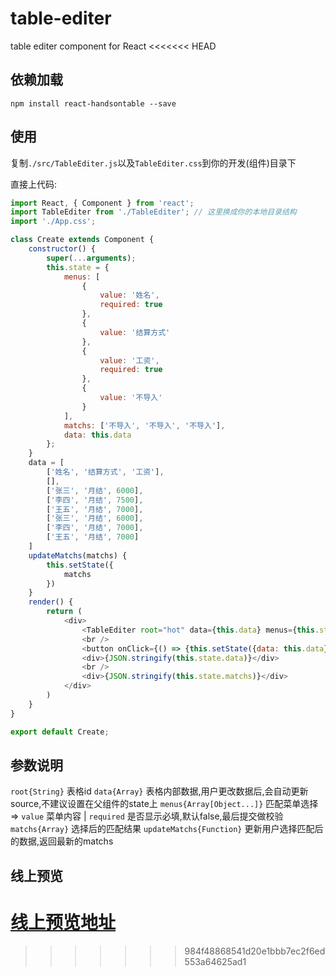 # table-editer
table editer component for React
<<<<<<< HEAD

## 依赖加载

```shell
npm install react-handsontable --save
```

## 使用

复制`./src/TableEditer.js`以及`TableEditer.css`到你的开发(组件)目录下

直接上代码:

```javascript
import React, { Component } from 'react';
import TableEditer from './TableEditer'; // 这里换成你的本地目录结构
import './App.css';

class Create extends Component {
    constructor() {
        super(...arguments);
        this.state = {
            menus: [
                {
                    value: '姓名',
                    required: true
                },
                {
                    value: '结算方式'
                },
                {
                    value: '工资',
                    required: true
                },
                {
                    value: '不导入'
                }
            ],
            matchs: ['不导入', '不导入', '不导入'],
            data: this.data
        };
    }
    data = [
        ['姓名', '结算方式', '工资'],
        [],
        ['张三', '月结', 6000],
        ['李四', '月结', 7500],
        ['王五', '月结', 7000],
        ['张三', '月结', 6000],
        ['李四', '月结', 7000],
        ['王五', '月结', 7000]
    ]
    updateMatchs(matchs) {
        this.setState({
            matchs
        })
    }
    render() {
        return (
            <div>
                <TableEditer root="hot" data={this.data} menus={this.state.menus} matchs={this.state.matchs} updateMatchs={this.updateMatchs.bind(this)} />
                <br />
                <button onClick={() => {this.setState({data: this.data})}}>显示更改后的表格数据</button>
                <div>{JSON.stringify(this.state.data)}</div>
                <br />
                <div>{JSON.stringify(this.state.matchs)}</div>
            </div>
        )
    }
}

export default Create;
```

## 参数说明

`root{String}` 表格id
`data{Array}` 表格内部数据,用户更改数据后,会自动更新source,不建议设置在父组件的state上
`menus{Array[Object...]}` 匹配菜单选择 => `value` 菜单内容 | `required` 是否显示必填,默认false,最后提交做校验
`matchs{Array}` 选择后的匹配结果
`updateMatchs{Function}` 更新用户选择匹配后的数据,返回最新的matchs

## 线上预览

[线上预览地址]()
=======
>>>>>>> 984f48868541d20e1bbb7ec2f6ed553a64625ad1
